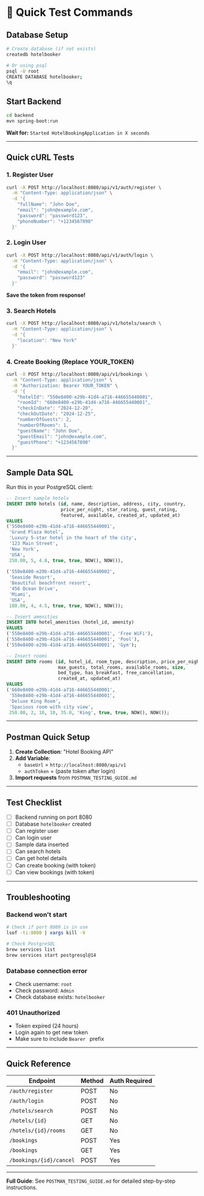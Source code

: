 # 🚀 Quick Test Commands

## Database Setup

```bash
# Create database (if not exists)
createdb hotelbooker

# Or using psql
psql -U root
CREATE DATABASE hotelbooker;
\q
```

## Start Backend

```bash
cd backend
mvn spring-boot:run
```

**Wait for:** `Started HotelBookingApplication in X seconds`

---

## Quick cURL Tests

### 1. Register User
```bash
curl -X POST http://localhost:8080/api/v1/auth/register \
  -H "Content-Type: application/json" \
  -d '{
    "fullName": "John Doe",
    "email": "john@example.com",
    "password": "password123",
    "phoneNumber": "+1234567890"
  }'
```

### 2. Login User
```bash
curl -X POST http://localhost:8080/api/v1/auth/login \
  -H "Content-Type: application/json" \
  -d '{
    "email": "john@example.com",
    "password": "password123"
  }'
```

**Save the token from response!**

### 3. Search Hotels
```bash
curl -X POST http://localhost:8080/api/v1/hotels/search \
  -H "Content-Type: application/json" \
  -d '{
    "location": "New York"
  }'
```

### 4. Create Booking (Replace YOUR_TOKEN)
```bash
curl -X POST http://localhost:8080/api/v1/bookings \
  -H "Content-Type: application/json" \
  -H "Authorization: Bearer YOUR_TOKEN" \
  -d '{
    "hotelId": "550e8400-e29b-41d4-a716-446655440001",
    "roomId": "660e8400-e29b-41d4-a716-446655440001",
    "checkInDate": "2024-12-20",
    "checkOutDate": "2024-12-25",
    "numberOfGuests": 2,
    "numberOfRooms": 1,
    "guestName": "John Doe",
    "guestEmail": "john@example.com",
    "guestPhone": "+1234567890"
  }'
```

---

## Sample Data SQL

Run this in your PostgreSQL client:

```sql
-- Insert sample hotels
INSERT INTO hotels (id, name, description, address, city, country, 
                    price_per_night, star_rating, guest_rating, 
                    featured, available, created_at, updated_at)
VALUES 
('550e8400-e29b-41d4-a716-446655440001', 
 'Grand Plaza Hotel', 
 'Luxury 5-star hotel in the heart of the city', 
 '123 Main Street', 
 'New York', 
 'USA', 
 250.00, 5, 4.8, true, true, NOW(), NOW()),
 
('550e8400-e29b-41d4-a716-446655440002', 
 'Seaside Resort', 
 'Beautiful beachfront resort', 
 '456 Ocean Drive', 
 'Miami', 
 'USA', 
 180.00, 4, 4.5, true, true, NOW(), NOW());

-- Insert amenities
INSERT INTO hotel_amenities (hotel_id, amenity)
VALUES 
('550e8400-e29b-41d4-a716-446655440001', 'Free WiFi'),
('550e8400-e29b-41d4-a716-446655440001', 'Pool'),
('550e8400-e29b-41d4-a716-446655440001', 'Gym');

-- Insert rooms
INSERT INTO rooms (id, hotel_id, room_type, description, price_per_night, 
                   max_guests, total_rooms, available_rooms, size, 
                   bed_type, has_breakfast, free_cancellation, 
                   created_at, updated_at)
VALUES 
('660e8400-e29b-41d4-a716-446655440001',
 '550e8400-e29b-41d4-a716-446655440001',
 'Deluxe King Room',
 'Spacious room with city view',
 250.00, 2, 10, 10, 35.0, 'King', true, true, NOW(), NOW());
```

---

## Postman Quick Setup

1. **Create Collection**: "Hotel Booking API"
2. **Add Variable**: 
   - `baseUrl` = `http://localhost:8080/api/v1`
   - `authToken` = (paste token after login)
3. **Import requests** from `POSTMAN_TESTING_GUIDE.md`

---

## Test Checklist

- [ ] Backend running on port 8080
- [ ] Database `hotelbooker` created
- [ ] Can register user
- [ ] Can login user
- [ ] Sample data inserted
- [ ] Can search hotels
- [ ] Can get hotel details
- [ ] Can create booking (with token)
- [ ] Can view bookings (with token)

---

## Troubleshooting

### Backend won't start
```bash
# Check if port 8080 is in use
lsof -ti:8080 | xargs kill -9

# Check PostgreSQL
brew services list
brew services start postgresql@14
```

### Database connection error
- Check username: `root`
- Check password: `Admin`
- Check database exists: `hotelbooker`

### 401 Unauthorized
- Token expired (24 hours)
- Login again to get new token
- Make sure to include `Bearer ` prefix

---

## Quick Reference

| Endpoint | Method | Auth Required |
|----------|--------|---------------|
| `/auth/register` | POST | No |
| `/auth/login` | POST | No |
| `/hotels/search` | POST | No |
| `/hotels/{id}` | GET | No |
| `/hotels/{id}/rooms` | GET | No |
| `/bookings` | POST | Yes |
| `/bookings` | GET | Yes |
| `/bookings/{id}/cancel` | POST | Yes |

---

**Full Guide**: See `POSTMAN_TESTING_GUIDE.md` for detailed step-by-step instructions.
